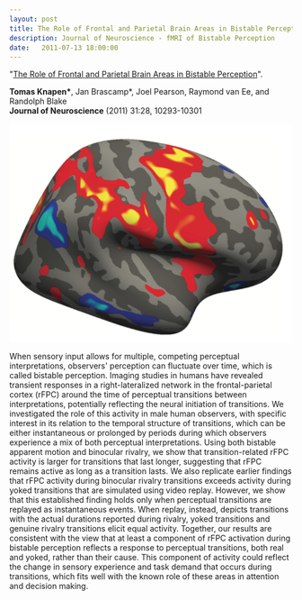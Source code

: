 ```yaml
---
layout: post
title: The Role of Frontal and Parietal Brain Areas in Bistable Perception.
description: Journal of Neuroscience - fMRI of Bistable Perception
date:   2011-07-13 18:00:00
---
```


"<a href="http://www.jneurosci.org/cgi/doi/10.1523/JNEUROSCI.1727-11.2011" target="_blank" alt="The Role of Frontal and Parietal Brain Areas in Bistable Perception" >The Role of Frontal and Parietal Brain Areas in Bistable Perception</a>". 

<strong>Tomas Knapen*</strong>, Jan Brascamp\*, Joel Pearson, Raymond van Ee, and Randolph Blake<br /> 
<strong>Journal of Neuroscience</strong> (2011) 31:28, 10293-10301

<img class="col one right" src="/img/publications/bistable_brain.png">

When sensory input allows for multiple, competing perceptual interpretations, observers' perception can fluctuate over time, which is called bistable perception. Imaging studies in humans have revealed transient responses in a right-lateralized network in the frontal-parietal cortex (rFPC) around the time of perceptual transitions between interpretations, potentially reflecting the neural initiation of transitions. We investigated the role of this activity in male human observers, with specific interest in its relation to the temporal structure of transitions, which can be either instantaneous or prolonged by periods during which observers experience a mix of both perceptual interpretations. Using both bistable apparent motion and binocular rivalry, we show that transition-related rFPC activity is larger for transitions that last longer, suggesting that rFPC remains active as long as a transition lasts. We also replicate earlier findings that rFPC activity during binocular rivalry transitions exceeds activity during yoked transitions that are simulated using video replay. However, we show that this established finding holds only when perceptual transitions are replayed as instantaneous events. When replay, instead, depicts transitions with the actual durations reported during rivalry, yoked transitions and genuine rivalry transitions elicit equal activity. Together, our results are consistent with the view that at least a component of rFPC activation during bistable perception reflects a response to perceptual transitions, both real and yoked, rather than their cause. This component of activity could reflect the change in sensory experience and task demand that occurs during transitions, which fits well with the known role of these areas in attention and decision making.